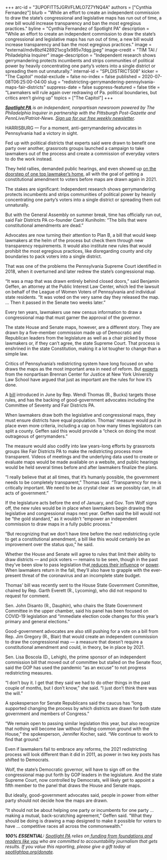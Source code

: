 +++
arc-id = "3UPOFITT5JGRVFLMLO7Z7YNQ4A"
authors = ["Cynthia Fernandez"]
blurb = "While an effort to create an independent commission to draw the state’s congressional and legislative maps has run out of time, a new bill would increase transparency and ban the most egregious practices."
byline = "Cynthia Fernandez of Spotlight PA"
description = "While an effort to create an independent commission to draw the state’s congressional and legislative maps has run out of time, a new bill would increase transparency and ban the most egregious practices."
image = "external/mdv8bzf428921xcg1x985v7dqg.jpeg"
image-credit = "TIM TAI / Philadelphia Inquirer"
image-description = "Independent research shows gerrymandering protects incumbents and strips communities of political power by heavily concentrating one party’s voters into a single district or spreading them out unnaturally."
internal-id = "SPLDISTRICTS08"
kicker = "The Capitol"
modal-exclude = false
no-index = false
published = 2020-07-08T06:25:00-04:00
slug = "redistricting-gerrymandering-pennsylvania-maps-fair-districts"
suppress-date = false
suppress-featured = false
title = "Lawmakers will rule again over redrawing of Pa. political boundaries, but critics aren’t giving up"
topics = ["The Capitol"]
+++

<a href="https://www.spotlightpa.org/"><i><b>Spotlight PA</b></i></a><i> is an independent, nonpartisan newsroom powered by The Philadelphia Inquirer in partnership with the Pittsburgh Post-Gazette and PennLive/Patriot-News. </i><a href="https://www.spotlightpa.org/newsletters"><i>Sign up for our free weekly newsletter</i></a><i>.</i>

HARRISBURG — For a moment, anti-gerrymandering advocates in Pennsylvania had a victory in sight. 

Fed up with political districts that experts said were drawn to benefit one party over another, grassroots groups launched a campaign to take lawmakers out of the process and create a commission of everyday voters to do the work instead. 

They held rallies, demanded public hearings, and even showed up <a href="https://web.archive.org/web/20221105071617/https://archive.theincline.com/2018/07/13/police-arrested-6-redistricting-protesters-outside-mike-turzais-wexford-home/">on the doorstep of one top lawmaker’s home</a>, all with the goal of getting a constitutional amendment to voters before maps are drawn again in 2021. 

The stakes are significant: Independent research shows gerrymandering protects incumbents and strips communities of political power by heavily concentrating one party’s voters into a single district or spreading them out unnaturally. 

But with the General Assembly on summer break, time has officially run out, said Fair Districts PA co-founder Carol Kuniholm: “The bills that were constitutional amendments are dead.”

Advocates are now turning their attention to Plan B, a bill that would keep lawmakers at the helm of the process but check them through new transparency requirements. It would also institute new rules that would prohibit the most egregious practices, like disregarding county and city boundaries to pack voters into a single district. 

That was one of the problems the Pennsylvania Supreme Court identified in 2018, when it overturned and later redrew the state’s congressional map.

“It was a map that was drawn entirely behind closed doors,” said Benjamin Geffen, an attorney at the Public Interest Law Center, which led the lawsuit on behalf of the League of Women Voters of Pennsylvania and individual state residents. “It was voted on the very same day they released the map. … Then it passed in the Senate two weeks later.”

<script src="https://www.spotlightpa.org/embed.js" async></script><div data-spl-embed-version="1" data-spl-src="https://www.spotlightpa.org/embeds/donate/"></div>

Every ten years, lawmakers use new census information to draw a congressional map that must garner the approval of the governor. 

The state House and Senate maps, however, are a different story. They are drawn by a five-member commission made up of Democratic and Republican leaders from the legislature as well as a chair picked by those lawmakers or, if they can’t agree, the state Supreme Court. That process is enshrined in the state Constitution, making it a lot tougher to change than a simple law. 

Critics of Pennsylvania’s redistricting system have long focused on who draws the maps as the most important area in need of reform. But <a href="https://www.brennancenter.org/our-work/policy-solutions/creating-strong-rules-drawing-maps">experts</a> from the nonpartisan Brennan Center for Justice at New York University Law School have argued that just as important are the rules for how it’s done. 

A <a href="https://www.legis.state.pa.us/cfdocs/billInfo/billInfo.cfm?sYear=2019&sInd=0&body=H&type=B&bn=2638">bill</a> introduced in June by Rep. Wendi Thomas (R., Bucks) targets those rules, and has the backing of good-government advocates including the Committee of Seventy and Fair Districts PA. 

When lawmakers draw both the legislative and congressional maps, they must ensure districts have equal population. Thomas’ measure would put in place even more criteria, including a cap on how many times legislators can split a county. Geffen said this would provide a “check on doing the most outrageous of gerrymanders.”

The measure would also codify into law years-long efforts by grassroots groups like Fair Districts PA to make the redistricting process more transparent. Videos of meetings and the underlying data used to create or evaluate maps would be made available on a website, and public hearings would be held several times before and after lawmakers finalize the plans.

“I really believe that at all times, that it’s humanly possible, the government needs to be completely transparent,” Thomas said. “Transparency for me is critically important. We need to be as crystal clear as we possibly can, in all acts of government.” 

If the legislature acts before the end of January, and Gov. Tom Wolf signs off, the new rules would be in place when lawmakers begin drawing the legislative and congressional maps next year. Geffen said the bill would not be “the gold standard,” as it wouldn’t “empower an independent commission to draw maps in a fully public process.”

“But recognizing that we don’t have time before the next redistricting cycle to get a constitutional amendment, a bill like this would certainly be an improvement over the status quo,” he said. 

Whether the House and Senate will agree to rules that limit their ability to draw districts — and pick voters — remains to be seen, though in the past they’ve been slow to pass legislation that<a href="https://www.spotlightpa.org/news/2019/10/pennsylvania-campaign-expenses-reform-bill-costa/"> reduces their influence</a> or <a href="https://www.pennlive.com/news/2019/03/term-limits-proposal-seeks-to-put-an-end-to-career-politicians-serving-in-pas-general-assembly.html" target="_blank">power</a>. When lawmakers return in the fall, they’ll also have to grapple with the ever-present threat of the coronavirus and an incomplete state budget.

Thomas' bill was recently sent to the House State Government Committee, chaired by Rep. Garth Everett (R., Lycoming), who did not respond to request for comment. 

Sen. John Disanto (R., Dauphin), who chairs the State Government Committee in the upper chamber, said his panel has been focused on COVID-19 legislation and “immediate election code changes for this year’s primary and general elections.”

Good-government advocates are also still pushing for a vote on a bill from Rep. Jim Gregory (R., Blair) that would create an independent commission to draw the congressional map — a measure that doesn’t require a constitutional amendment and could, in theory, be in place by 2021. 

Sen. Lisa Boscola (D., Lehigh), the prime sponsor of an independent commission bill that moved out of committee but stalled on the Senate floor, said the GOP has used the pandemic “as an excuse” to not progress redistricting measures. 

“I don’t buy it. I get that they said we had to do other things in the past couple of months, but I don’t know,” she said. “I just don’t think there was the will.” 

<script src="https://www.spotlightpa.org/embed.js" async></script><div data-spl-embed-version="1" data-spl-src="https://www.spotlightpa.org/embeds/newsletter/"></div>

A spokesperson for Senate Republicans said the caucus has “long supported changing the process by which districts are drawn for both state government and members of Congress.”

“We remain open to passing similar legislation this year, but also recognize that nothing will become law without finding common ground with the House,” the spokesperson, Jennifer Kocher, said. “We continue to work to find that ground.”

Even if lawmakers fail to embrace any reforms, the 2021 redistricting process will look different than it did in 2011, as power in two key posts has shifted to Democrats. 

Wolf, the state’s Democratic governor, will have to sign off on the congressional map put forth by GOP leaders in the legislature. And the state Supreme Court, now controlled by Democrats, will likely get to appoint a fifth member to the panel that draws the House and Senate maps. 

But ideally, good-government advocates said, people in power from either party should not decide how the maps are drawn. 

“It should not be about helping one party or incumbents for one party … making a mutual, back-scratching agreement,” Geffen said. “What they should be doing is drawing a map designed to make it possible for voters to have ... competitive races all across the commonwealth.” 

<i><b>100% ESSENTIAL:</b></i> <a href="https://www.spotlightpa.org/"><i>Spotlight PA</i></a><i> relies on</i><a href="https://www.spotlightpa.org/support"><i> funding from foundations and readers like you</i></a><i> who are committed to accountability journalism that gets results. If you value this reporting, please give a gift today at </i><a href="http://spotlightpa.org/donate"><i>spotlightpa.org/donate</i></a><i>.</i>
